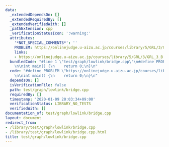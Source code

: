 ```yaml
---
data:
  _extendedDependsOn: []
  _extendedRequiredBy: []
  _extendedVerifiedWith: []
  _pathExtension: cpp
  _verificationStatusIcon: ':warning:'
  attributes:
    '*NOT_SPECIAL_COMMENTS*': ''
    PROBLEM: https://onlinejudge.u-aizu.ac.jp/courses/library/5/GRL/3/GRL_3_B
    links:
    - https://onlinejudge.u-aizu.ac.jp/courses/library/5/GRL/3/GRL_3_B
  bundledCode: "#line 1 \"test/graph/lowlink/bridge.cpp\"\n#define PROBLEM \"https://onlinejudge.u-aizu.ac.jp/courses/library/5/GRL/3/GRL_3_B\"\
    \n\nint main() {\n    return 0;\n}\n"
  code: "#define PROBLEM \"https://onlinejudge.u-aizu.ac.jp/courses/library/5/GRL/3/GRL_3_B\"\
    \n\nint main() {\n    return 0;\n}\n"
  dependsOn: []
  isVerificationFile: false
  path: test/graph/lowlink/bridge.cpp
  requiredBy: []
  timestamp: '2020-01-09 20:03:34+09:00'
  verificationStatus: LIBRARY_NO_TESTS
  verifiedWith: []
documentation_of: test/graph/lowlink/bridge.cpp
layout: document
redirect_from:
- /library/test/graph/lowlink/bridge.cpp
- /library/test/graph/lowlink/bridge.cpp.html
title: test/graph/lowlink/bridge.cpp
---
```

